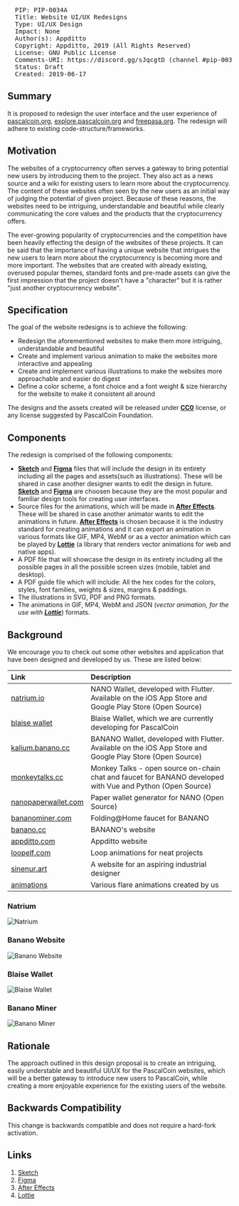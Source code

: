 <pre>
  PIP: PIP-0034A
  Title: Website UI/UX Redesigns
  Type: UI/UX Design
  Impact: None
  Author(s): Appditto <hello@appditto.com>
  Copyright: Appditto, 2019 (All Rights Reserved)
  License: GNU Public License
  Comments-URI: https://discord.gg/sJqcgtD (channel #pip-0034A)
  Status: Draft
  Created: 2019-06-17
</pre>

## Summary
It is proposed to redesign the user interface and the user experience of [pascalcoin.org][pascal-website], [explore.pascalcoin.org][pascal-explorer] and [freepasa.org][free-pasa]. The redesign will adhere to existing code-structure/frameworks.

## Motivation
The websites of a cryptocurrency often serves a gateway to bring potential new users by introducing them to the project. They also act as a news source and a wiki for existing users to learn more about the cryptocurrency. The content of these websites often seen by the new users as an initial way of judging the potential of given project. Because of these reasons, the websites need to be intriguing, understandable and beautiful while clearly communicating the core values and the products that the cryptocurrency offers.

The ever-growing popularity of cryptocurrencies and the competition have been heavily effecting the design of the websites of these projects. It can be said that the importance of having a unique website that intrigues the new users to learn more about the cryptocurrency is becoming more and more important. The websites that are created with already existing, overused popular themes, standard fonts and pre-made assets can give the first impression that the project doesn't have a "character" but it is rather "just another cryptocurrency website".

## Specification
The goal of the website redesigns is to achieve the following:

* Redesign the aforementioned websites to make them more intriguing, understandable and beautiful
* Create and implement various animation to make the websites more interactive and appealing
* Create and implement various illustrations to make the websites more approachable and easier do digest
* Define a color scheme, a font choice and a font weight & size hierarchy for the website to make it consistent all around

The designs and the assets created will be released under [**CC0**][creative-commons] license, or any license suggested by PascalCoin Foundation.

## Components
The redesign is comprised of the following components:
* [**Sketch**][sketch-app] and [**Figma**][figma-app] files that will include the design in its entirety including all the pages and assets(such as illustrations). These will be shared in case another designer wants to edit the design in future. [**Sketch**][sketch-app] and [**Figma**][figma-app] are choosen because they are the most popular and familiar design tools for creating user interfaces.
* Source files for the animations, which will be made in [**After Effects**][ae-app]. These will be shared in case another animator wants to edit the animations in future. [**After Effects**][ae-app] is chosen because it is the industry standard for creating animations and it can export an animation in various formats like GIF, MP4, WebM or as a vector animation which can be played by [**Lottie**][lottie] (a library that renders vector animations for web and native apps).
* A PDF file that will showcase the design in its entirety including all the possible pages in all the possible screen sizes (mobile, tablet and desktop).
* A PDF guide file which will include: All the hex codes for the colors, styles, font families, weights & sizes, margins & paddings.
* The illustrations in SVG, PDF and PNG formats.
* The animations in GIF, MP4, WebM and JSON (*vector animation, for the use with [**Lottie**][lottie]*) formats.

## Background
We encourage you to check out some other websites and application that have been designed and developed by us. These are listed below:

| Link | Description |
| :----- | :------ |
[natrium.io](https://natrium.io) | NANO Wallet, developed with Flutter. Available on the iOS App Store and Google Play Store (Open Source)
[blaise wallet](https://appditto.com/blaisevideo) | Blaise Wallet, which we are currently developing for PascalCoin
[kalium.banano.cc](https://kalium.banano.cc) | BANANO Wallet, developed with Flutter. Available on the iOS App Store and Google Play Store (Open Source)
[monkeytalks.cc](https://monkeytalks.cc) | Monkey Talks - open source on-chain chat and faucet for BANANO developed with Vue and Python (Open Source)
[nanopaperwallet.com](https://nanopaperwallet.com) | Paper wallet generator for NANO (Open Source)
[bananominer.com](https://bananominer.com) | Folding@Home faucet for BANANO
[banano.cc](https://banano.cc) | BANANO's website
[appditto.com](https://appditto.com) | Appditto website
[loopelf.com](https://loopelf.com) | Loop animations for neat projects
[sinenur.art](https://sinenur.art) | A website for an aspiring industrial designer
[animations](https://www.2dimensions.com/a/yekta/files/recent/all) | Various flare animations created by us

### Natrium
![Natrium](resources/PIP-0034A/natrium.jpg)

### Banano Website
![Banano Website](resources/PIP-0034A/banano-website.png)

### Blaise Wallet
![Blaise Wallet](resources/PIP-0034A/blaise.jpg)

### Banano Miner
![Banano Miner](resources/PIP-0034A/banano-miner.png)

## Rationale
The approach outlined in this design proposal is to create an intriguing, easily understable and beautiful UI/UX for the PascalCoin websites, which will be a better gateway to introduce new users to PascalCoin, while creating a more enjoyable experience for the existing users of the website.

## Backwards Compatibility
This change is backwards compatible and does not require a hard-fork activation. 

## Links
1. [Sketch][sketch-app]
2. [Figma][figma-app]
3. [After Effects][ae-app]
4. [Lottie][lottie]

[creative-commons]: https://creativecommons.org/share-your-work/public-domain/cc0/
[sketch-app]: https://www.sketch.com
[figma-app]: https://www.figma.com
[ae-app]: https://www.adobe.com/products/aftereffects.html
[illustrator-app]: https://www.adobe.com/products/illustrator.html
[lottie]: https://airbnb.design/lottie/
[pascal-website]: https://pascalcoin.org
[pascal-explorer]: https://explore.pascalcoin.org
[free-pasa]: https://freepasa.org
